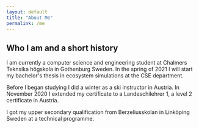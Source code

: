 ```yaml
---
layout: default
title: "About Me"
permalink: /me
---
```


## Who I am and a short history

I am currently a computer science and engineering student at Chalmers
Teknsika högskola in Gothenburg Sweden. In the spring of 2021 I will start
my bachelor's thesis in ecosystem simulations at the CSE department.

Before I began studying I did a winter as a ski instructor in Austria. In
November 2020 I extended  my certificate to a Landeschilehrer 1, a level 2
certificate in Austria.

I got my upper secondary qualification from Berzeliusskolan in Linköping
Sweden at a technical programme.
